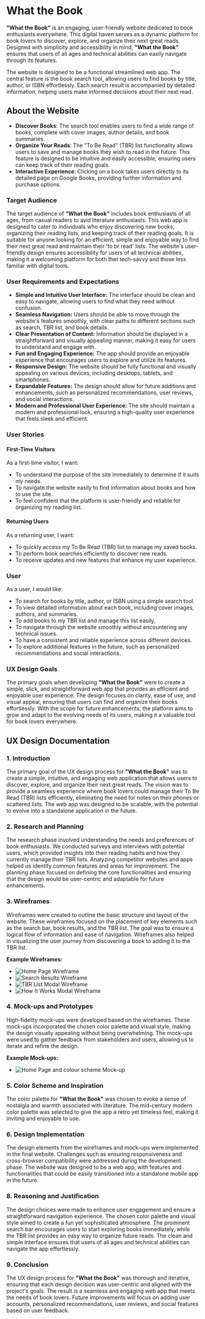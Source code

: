 # What the Book

**"What the Book"** is an engaging, user-friendly website dedicated to book enthusiasts everywhere. This digital haven serves as a dynamic platform for book lovers to discover, explore, and organize their next great reads. Designed with simplicity and accessibility in mind, **"What the Book"** ensures that users of all ages and technical abilities can easily navigate through its features.

The website is designed to be a functional streamlined web app. The central feature is the book search tool, allowing users to find books by title, author, or ISBN effortlessly. Each search result is accompanied by detailed information, helping users make informed decisions about their next read.

## About the Website

- **Discover Books**: The search tool enables users to find a wide range of books, complete with cover images, author details, and book summaries.
- **Organize Your Reads**: The "To Be Read" (TBR) list functionality allows users to save and manage books they wish to read in the future. This feature is designed to be intuitive and easily accessible, ensuring users can keep track of their reading goals.
- **Interactive Experience**: Clicking on a book takes users directly to its detailed page on Google Books, providing further information and purchase options.

### Target Audience

The target audience of **"What the Book"** includes book enthusiasts of all ages, from casual readers to avid literature enthusiasts. This web app is designed to cater to individuals who enjoy discovering new books, organizing their reading lists, and keeping track of their reading goals. It is suitable for anyone looking for an efficient, simple and enjoyable way to find their next great read and maintain their 'to br read' lists. The website's user-friendly design ensures accessibility for users of all technical abilities, making it a welcoming platform for both thet tech-savvy and those less familiar with digital tools.

### User Requirements and Expectations

- **Simple and Intuitive User Interface:** The interface should be clean and easy to navigate, allowing users to find what they need without confusion.
- **Seamless Navigation:** Users should be able to move through the website's features smoothly, with clear paths to different sections such as search, TBR list, and book details.
- **Clear Presentation of Content:** Information should be displayed in a straightforward and visually appealing manner, making it easy for users to understand and engage with.
- **Fun and Engaging Experience:** The app should provide an enjoyable experience that encourages users to explore and utilize its features.
- **Responsive Design:** The website should be fully functional and visually appealing on various devices, including desktops, tablets, and smartphones.
- **Expandable Features:** The design should allow for future additions and enhancements, such as personalized recommendations, user reviews, and social interactions.
- **Modern and Professional User Experience:** The site should maintain a modern and professional look, ensuring a high-quality user experience that feels sleek and efficient.

### User Stories

#### First-Time Visitors

As a first-time visitor, I want:

- To understand the purpose of the site immediately to determine if it suits my needs.
- To navigate the website easily to find information about books and how to use the site.
- To feel confident that the platform is user-friendly and reliable for organizing my reading list.

#### Returning Users

As a returning user, I want:

- To quickly access my To Be Read (TBR) list to manage my saved books.
- To perform book searches efficiently to discover new reads.
- To receive updates and new features that enhance my user experience.

### User

As a user, I would like:

- To search for books by title, author, or ISBN using a simple search tool.
- To view detailed information about each book, including cover images, authors, and summaries.
- To add books to my TBR list and manage this list easily.
- To navigate through the website smoothly without encountering any technical issues.
- To have a consistent and reliable experience across different devices.
- To explore additional features in the future, such as personalized recommendations and social interactions.

### UX Design Goals

The primary goals when developing **"What the Book"** were to create a simple, slick, and straightforward web app that provides an efficient and enjoyable user experience. The design focuses on clarity, ease of use, and visual appeal, ensuring that users can find and organize their books effortlessly. With the scope for future enhancements, the platform aims to grow and adapt to the evolving needs of its users, making it a valuable tool for book lovers everywhere.

## UX Design Documentation

### 1. Introduction
The primary goal of the UX design process for **"What the Book"** was to create a simple, intuitive, and engaging web application that allows users to discover, explore, and organize their next great reads. The vision was to provide a seamless experience where book lovers could manage their To Be Read (TBR) lists efficiently, eliminating the need for notes on their phones or scattered lists. The web app was designed to be scalable, with the potential to evolve into a standalone application in the future.

### 2. Research and Planning
The research phase involved understanding the needs and preferences of book enthusiasts. We conducted surveys and interviews with potential users, which provided insights into their reading habits and how they currently manage their TBR lists. Analyzing competitor websites and apps helped us identify common features and areas for improvement. The planning phase focused on defining the core functionalities and ensuring that the design would be user-centric and adaptable for future enhancements.

### 3. Wireframes
Wireframes were created to outline the basic structure and layout of the website. These wireframes focused on the placement of key elements such as the search bar, book results, and the TBR list. The goal was to ensure a logical flow of information and ease of navigation. Wireframes also helped in visualizing the user journey from discovering a book to adding it to the TBR list.

**Example Wireframes:**
- ![Home Page Wireframe](../docs/images/what-the-book-modal-wireframe1.PNG)
- ![Search Results Wireframe](../docs/images/what-the-book-wireframe2.PNG)
- ![TBR List Modal Wireframe](../docs/images/what-the-book-modal-wireframe1.PNG)
- ![How It Works Modal Wireframe](../docs/images/what-the-book-modal-wireframe2.PNG)

### 4. Mock-ups and Prototypes
High-fidelity mock-ups were developed based on the wireframes. These mock-ups incorporated the chosen color palette and visual style, making the design visually appealing without being overwhelming. The mock-ups were used to gather feedback from stakeholders and users, allowing us to iterate and refine the design.

**Example Mock-ups:**
- ![Home Page and colour scheme Mock-up](../docs/images/mock-up-and-colours.PNG)

### 5. Color Scheme and Inspiration
The color palette for **"What the Book"** was chosen to evoke a sense of nostalgia and warmth associated with literature. The mid-century modern color palette was selected to give the app a retro yet timeless feel, making it inviting and enjoyable to use.

### 6. Design Implementation
The design elements from the wireframes and mock-ups were implemented in the final website. Challenges such as ensuring responsiveness and cross-browser compatibility were addressed during the development phase. The website was designed to be a web app, with features and functionalities that could be easily transitioned into a standalone mobile app in the future.

### 8. Reasoning and Justification
The design choices were made to enhance user engagement and ensure a straightforward navigation experience. The chosen color palette and visual style aimed to create a fun yet sophisticated atmosphere. The prominent search bar encourages users to start exploring books immediately, while the TBR list provides an easy way to organize future reads. The clean and simple interface ensures that users of all ages and technical abilities can navigate the app effortlessly.

### 9. Conclusion
The UX design process for **"What the Book"** was thorough and iterative, ensuring that each design decision was user-centric and aligned with the project's goals. The result is a seamless and engaging web app that meets the needs of book lovers. Future improvements will focus on adding user accounts, personalized recommendations, user reviews, and social features based on user feedback.